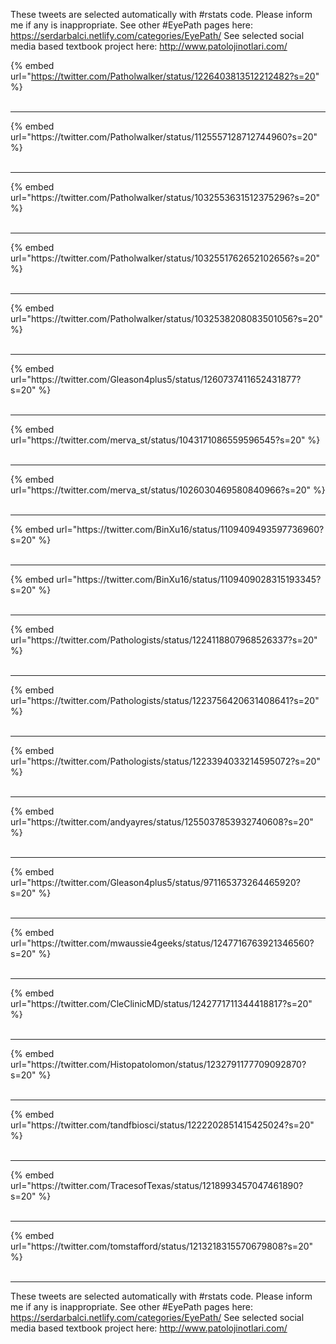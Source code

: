 

These tweets are selected automatically with #rstats code. Please inform me if any is inappropriate.
See other #EyePath pages here: https://serdarbalci.netlify.com/categories/EyePath/ 
See selected social media based textbook project here: http://www.patolojinotlari.com/

{% embed url="https://twitter.com/Patholwalker/status/1226403813512212482?s=20" %}<br>
<br>
<hr>
{% embed url="https://twitter.com/Patholwalker/status/1125557128712744960?s=20" %}<br>
<br>
<hr>
{% embed url="https://twitter.com/Patholwalker/status/1032553631512375296?s=20" %}<br>
<br>
<hr>
{% embed url="https://twitter.com/Patholwalker/status/1032551762652102656?s=20" %}<br>
<br>
<hr>
{% embed url="https://twitter.com/Patholwalker/status/1032538208083501056?s=20" %}<br>
<br>
<hr>
{% embed url="https://twitter.com/Gleason4plus5/status/1260737411652431877?s=20" %}<br>
<br>
<hr>
{% embed url="https://twitter.com/merva_st/status/1043171086559596545?s=20" %}<br>
<br>
<hr>
{% embed url="https://twitter.com/merva_st/status/1026030469580840966?s=20" %}<br>
<br>
<hr>
{% embed url="https://twitter.com/BinXu16/status/1109409493597736960?s=20" %}<br>
<br>
<hr>
{% embed url="https://twitter.com/BinXu16/status/1109409028315193345?s=20" %}<br>
<br>
<hr>
{% embed url="https://twitter.com/Pathologists/status/1224118807968526337?s=20" %}<br>
<br>
<hr>
{% embed url="https://twitter.com/Pathologists/status/1223756420631408641?s=20" %}<br>
<br>
<hr>
{% embed url="https://twitter.com/Pathologists/status/1223394033214595072?s=20" %}<br>
<br>
<hr>
{% embed url="https://twitter.com/andyayres/status/1255037853932740608?s=20" %}<br>
<br>
<hr>
{% embed url="https://twitter.com/Gleason4plus5/status/971165373264465920?s=20" %}<br>
<br>
<hr>
{% embed url="https://twitter.com/mwaussie4geeks/status/1247716763921346560?s=20" %}<br>
<br>
<hr>
{% embed url="https://twitter.com/CleClinicMD/status/1242771711344418817?s=20" %}<br>
<br>
<hr>
{% embed url="https://twitter.com/Histopatolomon/status/1232791177709092870?s=20" %}<br>
<br>
<hr>
{% embed url="https://twitter.com/tandfbiosci/status/1222202851415425024?s=20" %}<br>
<br>
<hr>
{% embed url="https://twitter.com/TracesofTexas/status/1218993457047461890?s=20" %}<br>
<br>
<hr>
{% embed url="https://twitter.com/tomstafford/status/1213218315570679808?s=20" %}<br>
<br>
<hr>


These tweets are selected automatically with #rstats code. Please inform me if any is inappropriate.
See other #EyePath pages here: https://serdarbalci.netlify.com/categories/EyePath/ 
See selected social media based textbook project here: http://www.patolojinotlari.com/
